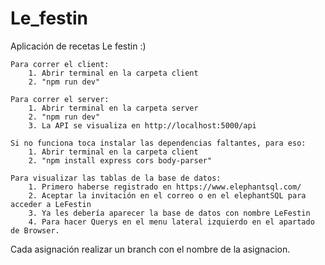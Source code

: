 # Le_festin
Aplicación de recetas Le festin :)

    Para correr el client:
        1. Abrir terminal en la carpeta client
        2. "npm run dev"

    Para correr el server:
        1. Abrir terminal en la carpeta server
        2. "npm run dev"
        3. La API se visualiza en http://localhost:5000/api

    Si no funciona toca instalar las dependencias faltantes, para eso:
        1. Abrir terminal en la carpeta client
        2. "npm install express cors body-parser"
        
    Para visualizar las tablas de la base de datos:
        1. Primero haberse registrado en https://www.elephantsql.com/
        2. Aceptar la invitación en el correo o en el elephantSQL para acceder a LeFestin
        3. Ya les debería aparecer la base de datos con nombre LeFestin
        4. Para hacer Querys en el menu lateral izquierdo en el apartado de Browser.

Cada asignación realizar un branch con el nombre de la asignacion.
